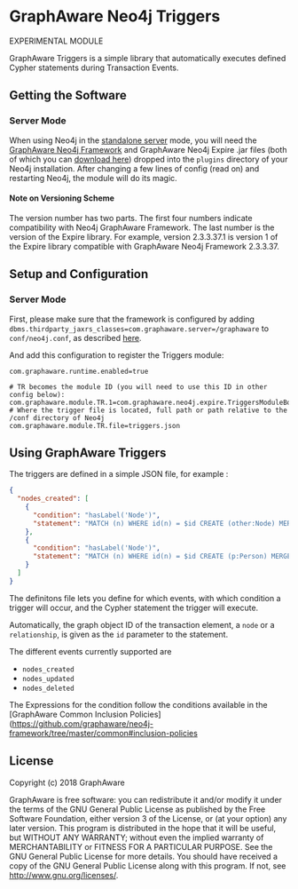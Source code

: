 GraphAware Neo4j Triggers
=========================

EXPERIMENTAL MODULE


GraphAware Triggers is a simple library that automatically executes defined Cypher statements during Transaction Events.

Getting the Software
--------------------

### Server Mode

When using Neo4j in the <a href="http://docs.neo4j.org/chunked/stable/server-installation.html" target="_blank">standalone server</a> mode,
you will need the <a href="https://github.com/graphaware/neo4j-framework" target="_blank">GraphAware Neo4j Framework</a> and GraphAware Neo4j Expire .jar files (both of which you can <a href="http://products.graphaware.com/" target="_blank">download here</a>) dropped
into the `plugins` directory of your Neo4j installation. After changing a few lines of config (read on) and restarting Neo4j, the module will do its magic.


#### Note on Versioning Scheme

The version number has two parts. The first four numbers indicate compatibility with Neo4j GraphAware Framework.
 The last number is the version of the Expire library. For example, version 2.3.3.37.1 is version 1 of the Expire library
 compatible with GraphAware Neo4j Framework 2.3.3.37.

Setup and Configuration
--------------------

### Server Mode

First, please make sure that the framework is configured by adding `dbms.thirdparty_jaxrs_classes=com.graphaware.server=/graphaware` to `conf/neo4j.conf`,
as described <a href="https://github.com/graphaware/neo4j-framework#server-mode" target="_blank">here</a>.

And add this configuration to register the Triggers module:

```
com.graphaware.runtime.enabled=true

# TR becomes the module ID (you will need to use this ID in other config below):
com.graphaware.module.TR.1=com.graphaware.neo4j.expire.TriggersModuleBootstrapper
# Where the trigger file is located, full path or path relative to the /conf directory of Neo4j
com.graphaware.module.TR.file=triggers.json
```

Using GraphAware Triggers
-------------------------

The triggers are defined in a simple JSON file, for example :

```json
{
  "nodes_created": [
    {
      "condition": "hasLabel('Node')",
      "statement": "MATCH (n) WHERE id(n) = $id CREATE (other:Node) MERGE (other)-[:CONNECTS_TO]->(n)"
    },
    {
      "condition": "hasLabel('Node')",
      "statement": "MATCH (n) WHERE id(n) = $id CREATE (p:Person) MERGE (p)-[:KNOWS]->(n)"
    }
  ]
}
```

The definitons file lets you define for which events, with which condition a trigger will occur, and the Cypher statement the trigger will
execute.

Automatically, the graph object ID of the transaction element, a `node` or a `relationship`, is given as the `id` parameter to the statement.

The different events currently supported are

* `nodes_created`
* `nodes_updated`
* `nodes_deleted`

The Expressions for the condition follow the conditions available in the [GraphAware Common Inclusion Policies](https://github.com/graphaware/neo4j-framework/tree/master/common#inclusion-policies

License
-------

Copyright (c) 2018 GraphAware

GraphAware is free software: you can redistribute it and/or modify it under the terms of the GNU General Public License
as published by the Free Software Foundation, either version 3 of the License, or (at your option) any later version.
This program is distributed in the hope that it will be useful, but WITHOUT ANY WARRANTY; without even the implied
warranty of MERCHANTABILITY or FITNESS FOR A PARTICULAR PURPOSE. See the GNU General Public License for more details.
You should have received a copy of the GNU General Public License along with this program.
If not, see <http://www.gnu.org/licenses/>.
